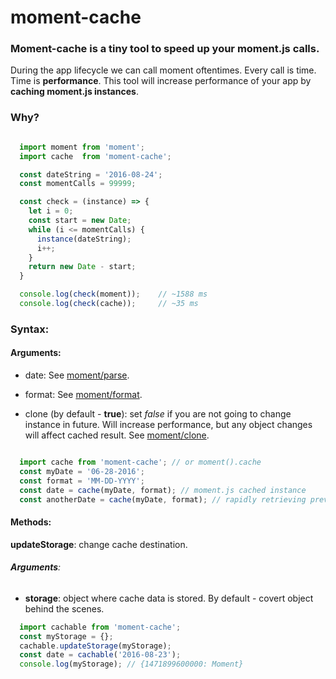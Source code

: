 # moment-cache

### Moment-cache is a tiny tool to speed up your moment.js calls.

During the app lifecycle we can call moment oftentimes. Every call is time. Time is **performance**. This tool will increase performance of your app by **caching moment.js instances**.

### Why?

```javascript

  import moment from 'moment';
  import cache  from 'moment-cache';

  const dateString = '2016-08-24';
  const momentCalls = 99999;

  const check = (instance) => {
    let i = 0;
    const start = new Date;
    while (i <= momentCalls) {
      instance(dateString);
      i++;
    }
    return new Date - start;
  }

  console.log(check(moment));    // ~1588 ms
  console.log(check(cache));     // ~35 ms

```

### Syntax: 

#### Arguments:
 
* date: See [moment/parse](http://momentjs.com/docs/#/parsing/).

* format: See [moment/format](http://momentjs.com/docs/#/parsing/string-format/).

* clone (by default - **true**): set *false* if you are not going to change instance in future. Will increase performance, but any object changes will affect cached result. See [moment/clone](http://momentjs.com/docs/#/parsing/moment-clone/).

```javascript

  import cache from 'moment-cache'; // or moment().cache
  const myDate = '06-28-2016';
  const format = 'MM-DD-YYYY';
  const date = cache(myDate, format); // moment.js cached instance
  const anotherDate = cache(myDate, format); // rapidly retrieving previously processed result from the cache

```
  
#### Methods:

**updateStorage**: change cache destination.  
 
###### **Arguments**:

* **storage**: object where cache data is stored. By default - covert object behind the scenes.

```javascript
  import cachable from 'moment-cache';
  const myStorage = {};
  cachable.updateStorage(myStorage);
  const date = cachable('2016-08-23');
  console.log(myStorage); // {1471899600000: Moment}
```
